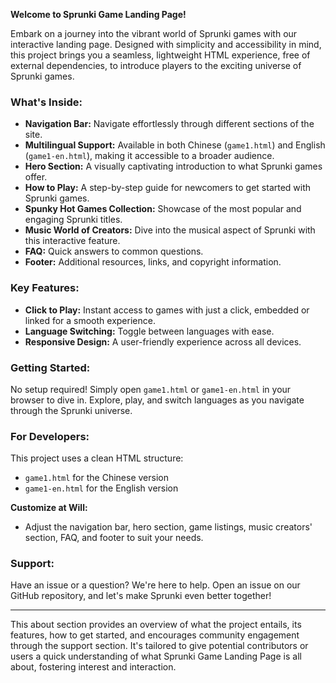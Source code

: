 
**Welcome to Sprunki Game Landing Page!**

Embark on a journey into the vibrant world of Sprunki games with our interactive landing page. Designed with simplicity and accessibility in mind, this project brings you a seamless, lightweight HTML experience, free of external dependencies, to introduce players to the exciting universe of Sprunki games.

### What's Inside:

- **Navigation Bar:** Navigate effortlessly through different sections of the site.
- **Multilingual Support:** Available in both Chinese (`game1.html`) and English (`game1-en.html`), making it accessible to a broader audience.
- **Hero Section:** A visually captivating introduction to what Sprunki games offer.
- **How to Play:** A step-by-step guide for newcomers to get started with Sprunki games.
- **Spunky Hot Games Collection:** Showcase of the most popular and engaging Sprunki titles.
- **Music World of Creators:** Dive into the musical aspect of Sprunki with this interactive feature.
- **FAQ:** Quick answers to common questions.
- **Footer:** Additional resources, links, and copyright information.

### Key Features:

- **Click to Play:** Instant access to games with just a click, embedded or linked for a smooth experience.
- **Language Switching:** Toggle between languages with ease.
- **Responsive Design:** A user-friendly experience across all devices.

### Getting Started:

No setup required! Simply open `game1.html` or `game1-en.html` in your browser to dive in. Explore, play, and switch languages as you navigate through the Sprunki universe.

### For Developers:

This project uses a clean HTML structure:
- `game1.html` for the Chinese version
- `game1-en.html` for the English version

**Customize at Will:**
- Adjust the navigation bar, hero section, game listings, music creators' section, FAQ, and footer to suit your needs.

### Support:

Have an issue or a question? We're here to help. Open an issue on our GitHub repository, and let's make Sprunki even better together!

---

This about section provides an overview of what the project entails, its features, how to get started, and encourages community engagement through the support section. It's tailored to give potential contributors or users a quick understanding of what Sprunki Game Landing Page is all about, fostering interest and interaction.
